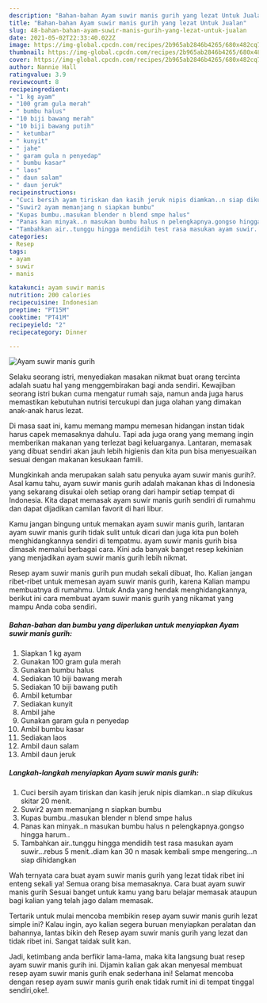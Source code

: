 ```yaml
---
description: "Bahan-bahan Ayam suwir manis gurih yang lezat Untuk Jualan"
title: "Bahan-bahan Ayam suwir manis gurih yang lezat Untuk Jualan"
slug: 48-bahan-bahan-ayam-suwir-manis-gurih-yang-lezat-untuk-jualan
date: 2021-05-02T22:33:40.022Z
image: https://img-global.cpcdn.com/recipes/2b965ab2846b4265/680x482cq70/ayam-suwir-manis-gurih-foto-resep-utama.jpg
thumbnail: https://img-global.cpcdn.com/recipes/2b965ab2846b4265/680x482cq70/ayam-suwir-manis-gurih-foto-resep-utama.jpg
cover: https://img-global.cpcdn.com/recipes/2b965ab2846b4265/680x482cq70/ayam-suwir-manis-gurih-foto-resep-utama.jpg
author: Nannie Hall
ratingvalue: 3.9
reviewcount: 8
recipeingredient:
- "1 kg ayam"
- "100 gram gula merah"
- " bumbu halus"
- "10 biji bawang merah"
- "10 biji bawang putih"
- " ketumbar"
- " kunyit"
- " jahe"
- " garam gula n penyedap"
- " bumbu kasar"
- " laos"
- " daun salam"
- " daun jeruk"
recipeinstructions:
- "Cuci bersih ayam tiriskan dan kasih jeruk nipis diamkan..n siap dikukus skitar 20 menit."
- "Suwir2 ayam memanjang n siapkan bumbu"
- "Kupas bumbu..masukan blender n blend smpe halus"
- "Panas kan minyak..n masukan bumbu halus n pelengkapnya.gongso hingga harum.."
- "Tambahkan air..tunggu hingga mendidih test rasa masukan ayam suwir...rebus 5 menit..diam kan 30 n masak kembali smpe mengering...n siap dihidangkan"
categories:
- Resep
tags:
- ayam
- suwir
- manis

katakunci: ayam suwir manis 
nutrition: 200 calories
recipecuisine: Indonesian
preptime: "PT15M"
cooktime: "PT41M"
recipeyield: "2"
recipecategory: Dinner

---
```



![Ayam suwir manis gurih](https://img-global.cpcdn.com/recipes/2b965ab2846b4265/680x482cq70/ayam-suwir-manis-gurih-foto-resep-utama.jpg)

Selaku seorang istri, menyediakan masakan nikmat buat orang tercinta adalah suatu hal yang menggembirakan bagi anda sendiri. Kewajiban seorang istri bukan cuma mengatur rumah saja, namun anda juga harus memastikan kebutuhan nutrisi tercukupi dan juga olahan yang dimakan anak-anak harus lezat.

Di masa  saat ini, kamu memang mampu memesan hidangan instan tidak harus capek memasaknya dahulu. Tapi ada juga orang yang memang ingin memberikan makanan yang terlezat bagi keluarganya. Lantaran, memasak yang dibuat sendiri akan jauh lebih higienis dan kita pun bisa menyesuaikan sesuai dengan makanan kesukaan famili. 



Mungkinkah anda merupakan salah satu penyuka ayam suwir manis gurih?. Asal kamu tahu, ayam suwir manis gurih adalah makanan khas di Indonesia yang sekarang disukai oleh setiap orang dari hampir setiap tempat di Indonesia. Kita dapat memasak ayam suwir manis gurih sendiri di rumahmu dan dapat dijadikan camilan favorit di hari libur.

Kamu jangan bingung untuk memakan ayam suwir manis gurih, lantaran ayam suwir manis gurih tidak sulit untuk dicari dan juga kita pun boleh menghidangkannya sendiri di tempatmu. ayam suwir manis gurih bisa dimasak memalui berbagai cara. Kini ada banyak banget resep kekinian yang menjadikan ayam suwir manis gurih lebih nikmat.

Resep ayam suwir manis gurih pun mudah sekali dibuat, lho. Kalian jangan ribet-ribet untuk memesan ayam suwir manis gurih, karena Kalian mampu membuatnya di rumahmu. Untuk Anda yang hendak menghidangkannya, berikut ini cara membuat ayam suwir manis gurih yang nikamat yang mampu Anda coba sendiri.

<!--inarticleads1-->

##### Bahan-bahan dan bumbu yang diperlukan untuk menyiapkan Ayam suwir manis gurih:

1. Siapkan 1 kg ayam
1. Gunakan 100 gram gula merah
1. Gunakan  bumbu halus
1. Sediakan 10 biji bawang merah
1. Sediakan 10 biji bawang putih
1. Ambil  ketumbar
1. Sediakan  kunyit
1. Ambil  jahe
1. Gunakan  garam gula n penyedap
1. Ambil  bumbu kasar
1. Sediakan  laos
1. Ambil  daun salam
1. Ambil  daun jeruk




<!--inarticleads2-->

##### Langkah-langkah menyiapkan Ayam suwir manis gurih:

1. Cuci bersih ayam tiriskan dan kasih jeruk nipis diamkan..n siap dikukus skitar 20 menit.
1. Suwir2 ayam memanjang n siapkan bumbu
1. Kupas bumbu..masukan blender n blend smpe halus
1. Panas kan minyak..n masukan bumbu halus n pelengkapnya.gongso hingga harum..
1. Tambahkan air..tunggu hingga mendidih test rasa masukan ayam suwir...rebus 5 menit..diam kan 30 n masak kembali smpe mengering...n siap dihidangkan




Wah ternyata cara buat ayam suwir manis gurih yang lezat tidak ribet ini enteng sekali ya! Semua orang bisa memasaknya. Cara buat ayam suwir manis gurih Sesuai banget untuk kamu yang baru belajar memasak ataupun bagi kalian yang telah jago dalam memasak.

Tertarik untuk mulai mencoba membikin resep ayam suwir manis gurih lezat simple ini? Kalau ingin, ayo kalian segera buruan menyiapkan peralatan dan bahannya, lantas bikin deh Resep ayam suwir manis gurih yang lezat dan tidak ribet ini. Sangat taidak sulit kan. 

Jadi, ketimbang anda berfikir lama-lama, maka kita langsung buat resep ayam suwir manis gurih ini. Dijamin kalian gak akan menyesal membuat resep ayam suwir manis gurih enak sederhana ini! Selamat mencoba dengan resep ayam suwir manis gurih enak tidak rumit ini di tempat tinggal sendiri,oke!.

